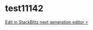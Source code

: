 # test11142

[Edit in StackBlitz next generation editor ⚡️](https://stackblitz.com/~/github.com/joey-goodjob/test11142)